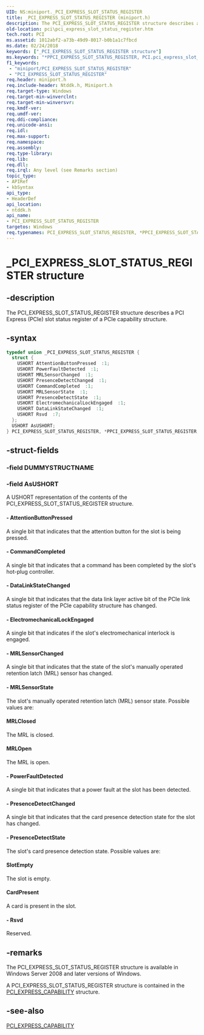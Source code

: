 ```yaml
---
UID: NS:miniport._PCI_EXPRESS_SLOT_STATUS_REGISTER
title: _PCI_EXPRESS_SLOT_STATUS_REGISTER (miniport.h)
description: The PCI_EXPRESS_SLOT_STATUS_REGISTER structure describes a PCI Express (PCIe) slot status register of a PCIe capability structure.
old-location: pci\pci_express_slot_status_register.htm
tech.root: PCI
ms.assetid: 1012abf2-a73b-49d9-8017-b0b1a1c7fbcd
ms.date: 02/24/2018
keywords: ["_PCI_EXPRESS_SLOT_STATUS_REGISTER structure"]
ms.keywords: "*PPCI_EXPRESS_SLOT_STATUS_REGISTER, PCI.pci_express_slot_status_register, PCI_EXPRESS_SLOT_STATUS_REGISTER, PCI_EXPRESS_SLOT_STATUS_REGISTER union [Buses], PPCI_EXPRESS_SLOT_STATUS_REGISTER, PPCI_EXPRESS_SLOT_STATUS_REGISTER union pointer [Buses], _PCI_EXPRESS_SLOT_STATUS_REGISTER, ntddk/PCI_EXPRESS_SLOT_STATUS_REGISTER, ntddk/PPCI_EXPRESS_SLOT_STATUS_REGISTER, pci_struct_2b218675-a1f4-4aec-a115-3046fac70492.xml"
f1_keywords:
 - "miniport/PCI_EXPRESS_SLOT_STATUS_REGISTER"
 - "PCI_EXPRESS_SLOT_STATUS_REGISTER"
req.header: miniport.h
req.include-header: Ntddk.h, Miniport.h
req.target-type: Windows
req.target-min-winverclnt:
req.target-min-winversvr:
req.kmdf-ver:
req.umdf-ver:
req.ddi-compliance:
req.unicode-ansi:
req.idl:
req.max-support:
req.namespace:
req.assembly:
req.type-library:
req.lib:
req.dll:
req.irql: Any level (see Remarks section)
topic_type:
- APIRef
- kbSyntax
api_type:
- HeaderDef
api_location:
- ntddk.h
api_name:
- PCI_EXPRESS_SLOT_STATUS_REGISTER
targetos: Windows
req.typenames: PCI_EXPRESS_SLOT_STATUS_REGISTER, *PPCI_EXPRESS_SLOT_STATUS_REGISTER
---
```


# _PCI_EXPRESS_SLOT_STATUS_REGISTER structure


## -description


The PCI_EXPRESS_SLOT_STATUS_REGISTER structure describes a PCI Express (PCIe) slot status register of a PCIe capability structure.


## -syntax


```cpp
typedef union _PCI_EXPRESS_SLOT_STATUS_REGISTER {
  struct {
    USHORT AttentionButtonPressed  :1;
    USHORT PowerFaultDetected  :1;
    USHORT MRLSensorChanged  :1;
    USHORT PresenceDetectChanged  :1;
    USHORT CommandCompleted  :1;
    USHORT MRLSensorState  :1;
    USHORT PresenceDetectState  :1;
    USHORT ElectromechanicalLockEngaged  :1;
    USHORT DataLinkStateChanged  :1;
    USHORT Rsvd  :7;
  };
  USHORT AsUSHORT;
} PCI_EXPRESS_SLOT_STATUS_REGISTER, *PPCI_EXPRESS_SLOT_STATUS_REGISTER;
```


## -struct-fields




### -field DUMMYSTRUCTNAME




### -field AsUSHORT

A USHORT representation of the contents of the PCI_EXPRESS_SLOT_STATUS_REGISTER structure.


#### - AttentionButtonPressed

A single bit that indicates that the attention button for the slot is being pressed.


#### - CommandCompleted

A single bit that indicates that a command has been completed by the slot's hot-plug controller.


#### - DataLinkStateChanged

A single bit that indicates that the data link layer active bit of the PCIe link status register of the PCIe capability structure has changed.


#### - ElectromechanicalLockEngaged

A single bit that indicates if the slot's electromechanical interlock is engaged.


#### - MRLSensorChanged

A single bit that indicates that the state of the slot's manually operated retention latch (MRL) sensor has changed.


#### - MRLSensorState

The slot's manually operated retention latch (MRL) sensor state. Possible values are:





#### MRLClosed

The MRL is closed.



#### MRLOpen

The MRL is open.


#### - PowerFaultDetected

A single bit that indicates that a power fault at the slot has been detected.


#### - PresenceDetectChanged

A single bit that indicates that the card presence detection state for the slot has changed.


#### - PresenceDetectState

The slot's card presence detection state. Possible values are:





#### SlotEmpty

The slot is empty.



#### CardPresent

A card is present in the slot.


#### - Rsvd

Reserved.


## -remarks



The PCI_EXPRESS_SLOT_STATUS_REGISTER structure is available in Windows Server 2008 and later versions of Windows.

A PCI_EXPRESS_SLOT_STATUS_REGISTER structure is contained in the <a href="https://docs.microsoft.com/windows-hardware/drivers/ddi/ntddk/ns-ntddk-_pci_express_capability">PCI_EXPRESS_CAPABILITY</a> structure.




## -see-also

<a href="https://docs.microsoft.com/windows-hardware/drivers/ddi/ntddk/ns-ntddk-_pci_express_capability">PCI_EXPRESS_CAPABILITY</a>



 

 


